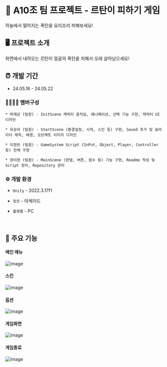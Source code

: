 # 🐧 A10조 팀 프로젝트 - 르탄이 피하기 게임
하늘에서 떨어지는 폭탄을 요리조리 피해보세요!


## 🖥️ 프로젝트 소개
화면에서 내려오는 르탄이 얼굴의 폭탄을 피해서 오래 살아남으세요!
<br>


## ⏰ 개발 기간
* 24.05.16 - 24.05.22

### 👨‍👩‍👧‍👦 멤버구성
```
* 박재균 (팀장) - InitScene 캐릭터 움직임, 애니메이션, 선택 기능 구현, 캐릭터 UI 디자인

* 유승아 (팀원) - StartScene (환경설정, 시작, 스킨 등) 구현, Sound 추가 및 슬라이더 제작, 배경, 오브젝트 이미지 디자인

* 이정빈 (팀원) - GameSystem Script (InPut, Object, Player, Controller 등) 전체 구현 

* 정이현 (팀원) - MainScene (판넬, 버튼, 점수 등) 기능 구현, Readme 작성 및 Script 정리, Repository 관리
```

### ⚙️ 개발 환경
- `Unity` - 2022.3.17f1
- `장르` - 아케이드
- `플랫폼` - PC

  <br>

## 📌 주요 기능
#### 메인 메뉴 
![image](https://github.com/A10-RtanEscape/RtanEscapePublic/assets/167046397/e85c18cb-2e7b-469b-9d7d-2c70fcf031b3)

#### 스킨
![image](https://github.com/A10-RtanEscape/RtanEscapePublic/assets/167046397/29d1a9ed-5789-431e-9a96-236d1e52d352)

#### 옵션
![image](https://github.com/A10-RtanEscape/RtanEscapePublic/assets/167046397/d7172797-033c-4f02-a57c-d71b93ca6c1c)

#### 게임화면
![image](https://github.com/A10-RtanEscape/RtanEscapePublic/assets/167046397/77644b67-c8da-4e6b-a902-885ad176c15c)

#### 게임종료
![image](https://github.com/A10-RtanEscape/RtanEscapePublic/assets/167046397/df41cea7-5ea0-4106-9106-176e22dfcbf5)

